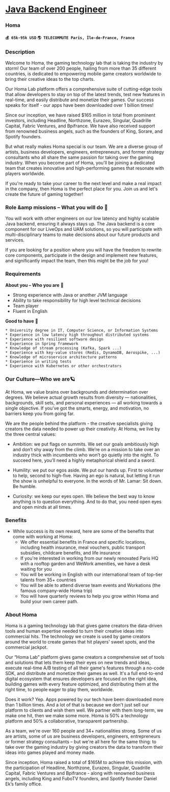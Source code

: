 # [Java Backend Engineer](https://www.remotewlb.com/apply/java-backend-engineer-39309)  
### Homa  
#### `💰 65k-95k USD` `🌎 TELECOMMUTE Paris, Île-de-France, France`  

### **Description**

Welcome to Homa, the gaming technology lab that is taking the industry by storm! Our team of over 200 people, hailing from more than 35 different countries, is dedicated to empowering mobile game creators worldwide to bring their creative ideas to the top charts.

Our Homa Lab platform offers a comprehensive suite of cutting-edge tools that allow developers to stay on top of the latest trends, test new features in real-time, and easily distribute and monetize their games. Our success speaks for itself - our apps have been downloaded over 1 billion times!

Since our inception, we have raised $165 million in total from prominent investors, including Headline, Northzone, Eurazeo, Singular, Quadrille Capital, Fabric Ventures, and Bpifrance. We have also received support from renowned business angels, such as the founders of King, Sorare, and Spotify founders.

But what really makes Homa special is our team. We are a diverse group of artists, business developers, engineers, entrepreneurs, and former strategy consultants who all share the same passion for taking over the gaming industry. When you become part of Homa, you'll be joining a dedicated team that creates innovative and high-performing games that resonate with players worldwide.

If you're ready to take your career to the next level and make a real impact in the company, then Homa is the perfect place for you. Join us and let's create the future of gaming together!  

### Role &amp missions – What you will do 🚀  

You will work with other engineers on our low latency and highly scalable Java backend, ensuring it always stays up. The Java backend is a core component for our LiveOps and UAM solutions, so you will participate with multi-disciplinary teams to make decisions about our future products and services.

If you are looking for a position where you will have the freedom to rewrite core components, participate in the design and implement new features, and significantly impact the team, then this might be the job for you!

### **Requirements**

 **About you – Who you are** 🦄

  * Strong experience with Java or another JVM language
  * Ability to take responsibility for high level technical decisions
  * Team player
  * Fluent in English

**Good to have** 💪

    * University degree in IT, Computer Science, or Information Systems
    * Experience in low latency high throughout distributed systems
    * Experience with resilient software design
    * Experience in Spring framework
    * Knowledge of stream processing (Kafka, Spark ...)
    * Experience with key-value stores (Redis, DynamoDB, Aerospike, ...)
    * Knowledge of microservice architecture patterns
    * Experience in writing tests
    * Experience with Kubernetes or other orchestrators

### Our Culture—Who we are🪐

At Homa, we value brains over backgrounds and determination over degrees. We believe actual growth results from diversity — nationalities, backgrounds, skill sets, and personal experiences — all working towards a single objective. If you’ve got the smarts, energy, and motivation, no barriers keep you from going far.

We are the people behind the platform - the creative specialists giving creators the data needed to power up their creativity. At Homa, we live by the three central values:

  * Ambition: we put flags on summits. We set our goals ambitiously high and don’t shy away from the climb. We’re on a mission to take over an industry thick with incumbents who won’t go quietly into the night. To succeed here, you’ll need a highly metaphorical shield and a sword.

  * Humility: we put our egos aside. We put our hands up. First to volunteer to help, second to high-five. Having an ego is natural, but letting it run the show is unhelpful to everyone. In the words of Mr. Lamar: Sit down. Be humble.
  * Curiosity: we keep our eyes open. We believe the best way to know anything is to question everything. And to do that, you need open eyes and open minds at all times.

### **Benefits**

  * While success is its own reward, here are some of the benefits that come with working at Homa:
    * We offer essential benefits in France and specific locations, including health insurance, meal vouchers, public transport subsidies, childcare benefits, and life insurance
    * If you're interested in working from our newly renovated Paris HQ with a rooftop garden and WeWork amenities, we have a desk waiting for you
    * You will be working in English with our international team of top-tier talents from 35+ countries
    * You will be able to attend diverse team events and Workations (the famous company-wide Homa trip)
    * You will have quarterly reviews to help you grow within Homa and build your own career path.

### **About Homa**

Homa is a gaming technology lab that gives game creators the data-driven tools and human expertise needed to turn their creative ideas into commercial hits. The technology we create is used by game creators around the world to create games that hit players' sweet spots, and the commercial jackpot.

Our “Homa Lab” platform gives game creators a comprehensive set of tools and solutions that lets them keep their eyes on new trends and ideas, execute real-time A/B testing of all their game's features through a no-code SDK, and distribute and monetize their games as well. It's a full end-to-end digital ecosystem that ensures developers are focused on the right idea, building games with every feature optimized, and distributing them at the right time, to people eager to play them, worldwide.

Does it work? Yep. Apps powered by our tech have been downloaded more than 1 billion times. And a lot of that is because we don't just sell our platform to clients and wish them well. We partner with them long-term, we make one hit, then we make some more. Homa is 50% a technology platform and 50% a collaborative, transparent partnership.

As a team, we're over 160 people and 34+ nationalities strong. Some of us are artists, some of us are business developers, engineers, entrepreneurs or former strategy consultants – but we're all here for the same thing: to take over the gaming industry by giving creators the data to transform their ideas into games played and money made.

  
Since inception, Homa raised a total of $165M to achieve this mission, with the participation of Headline, Northzone, Eurazeo, Singular, Quadrille Capital, Fabric Ventures and Bpifrance - along with renowned business angels, including King and FuboTV founders, and Spotify founder Daniel Ek’s family office.

